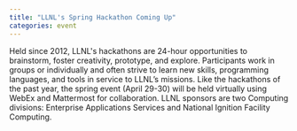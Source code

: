 ```yaml
---
title: "LLNL's Spring Hackathon Coming Up"
categories: event
---
```


Held since 2012, LLNL's hackathons are 24-hour opportunities to brainstorm, foster creativity, prototype, and explore. Participants work in groups or individually and often strive to learn new skills, programming languages, and tools in service to LLNL’s missions. Like the hackathons of the past year, the spring event (April 29-30) will be held virtually using WebEx and Mattermost for collaboration. LLNL sponsors are two Computing divisions: Enterprise Applications Services and National Ignition Facility Computing.
